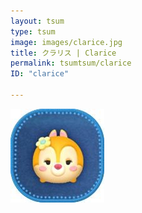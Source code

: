 ```yaml
---
layout: tsum
type: tsum
image: images/clarice.jpg
title: クラリス | Clarice
permalink: tsumtsum/clarice
ID: "clarice"

---
```

<img class="ui image" src="../images/clarice.jpg">
